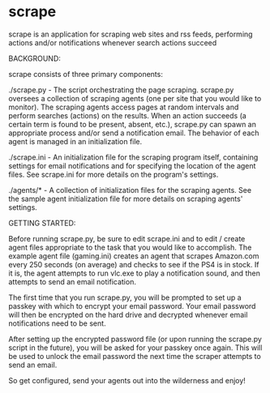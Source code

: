 scrape
======

scrape is an application for scraping web sites and rss feeds, performing actions and/or notifications
whenever search actions succeed


BACKGROUND:

scrape consists of three primary components:

  ./scrape.py - The script orchestrating the page scraping. scrape.py oversees a collection of scraping
      agents (one per site that you would like to monitor). The scraping agents access pages at random
      intervals and perform searches (actions) on the results. When an action succeeds (a certain term
      is found to be present, absent, etc.), scrape.py can spawn an appropriate process and/or send a
      notification email. The behavior of each agent is managed in an initialization file.

  ./scrape.ini - An initialization file for the scraping program itself, containing settings for email
      notifications and for specifying the location of the agent files. See scrape.ini for more details
      on the program's settings.

  ./agents/* - A collection of initialization files for the scraping agents. See the sample agent
      initialization file for more details on scraping agents' settings.


GETTING STARTED:

Before running scrape.py, be sure to edit scrape.ini and to edit / create agent files appropriate to
the task that you would like to accomplish. The example agent file (gaming.ini) creates an agent that
scrapes Amazon.com every 250 seconds (on average) and checks to see if the PS4 is in stock. If it is,
the agent attempts to run vlc.exe to play a notification sound, and then attempts to send an email
notification.

The first time that you run scrape.py, you will be prompted to set up a passkey with which to encrypt
your email password. Your email password will then be encrypted on the hard drive and decrypted
whenever email notifications need to be sent.

After setting up the encrypted password file (or upon running the scrape.py script in the future), you
will be asked for your passkey once again. This will be used to unlock the email password the next time
the scraper attempts to send an email.

So get configured, send your agents out into the wilderness and enjoy!
